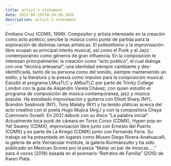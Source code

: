 ```yaml
---
title: artist's statement
date: 2022-04-25T20:24:10.103Z
description: artist's statement
---
```

Emiliano Cruz (CDMX, 1999). Compositor y artista interesado en la creación como acto poético, percibe la música como punto de partida para la exploración de distintas ramas artísticas. El poliestilismo y la improvisación libre ocupan su principal interés musical, así como el Punk y el Jazz contemporáneo como géneros de gran influencia. En la composición le interesan principalmente: la creación como “acto poético”, el cual dialoga con una “técnica artesanal”; una identidad siempre cambiante y des-identificada, tanto de su persona como del sonido, siempre manteniendo un estilo; y la literatura y la poesía como impulso para la composición musical.
Estudió el programa LMusTLC y AMusTLC por parte de Trinity College London con la guía de Alejandro Varela Chávez, con quien estudió el programa de composición de música contemporánea, jazz y música popular. Ha estudiado improvisación y guitarra con Elliott Sharp (NY), Brandon Seabrook (NY), Tony Malaby (NY) y ha tenido pláticas acerca del acto creativo con el poeta Hugo Mujica (Arg.) y con la compositora Chaya Czernowin (Israel).
En 2021 debutó con su disco “La palabra inicial”. Actualmente toca punk de cámara en Torso Corso (CDMX), Hyper-pop en Yaf Swamy (CDMX), improvisación libre junto con Ernesto del Puerto (CDMX) y es parte de La Kriego (CDMX) junto con Fernando Feria. Su trabajo se ha presentado en lugares como Museo Diego Rivera-Anahuacalli, la galería de arte Vernacular Institute, la galería Kurimanzutto y ha sido publicado en Mexican Scores por la pieza “Matar un par de moscas…..” para 4 voces (2018) basada en el poemario “Retratos de Familia” (2015) de Karen Plata.